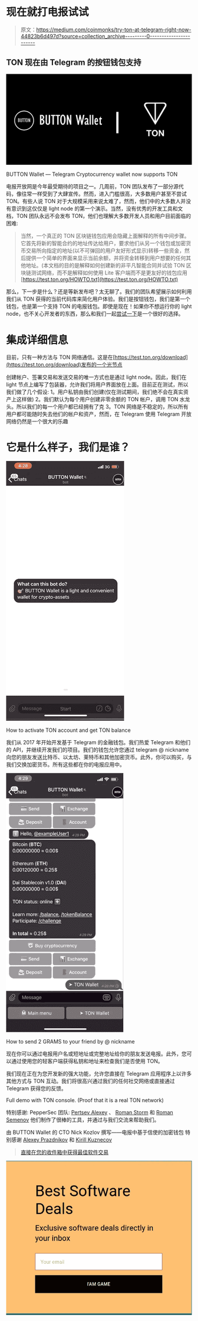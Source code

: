 # 现在就打电报试试

> 原文：<https://medium.com/coinmonks/try-ton-at-telegram-right-now-44823b6d497d?source=collection_archive---------0----------------------->

## TON 现在由 Telegram 的按钮钱包支持

![](img/c73d06e945813ea9140ec6c9bfdd1e0e.png)

BUTTON Wallet — Telegram Cryptocurrency wallet now supports TON

电报开放网是今年最受期待的项目之一。几周前，TON 团队发布了一部分源代码，像往常一样受到了大肆宣传。然而，进入门槛很高，大多数用户甚至不尝试 TON。有些人说 TON 对于大规模采用来说太难了，然而，他们中的大多数人并没有意识到这仅仅是 light node 的第一个演示。当然，没有优秀的开发工具和文档，TON 团队永远不会发布 TON，他们也理解大多数开发人员和用户目前面临的困难:

> 当然，一个真正的 TON 区块链钱包应用会隐藏上面解释的所有中间步骤。它首先将新的智能合约的地址传达给用户，要求他们从另一个钱包或加密货币交易所向指定的地址(以不可弹回的用户友好形式显示)转移一些资金，然后提供一个简单的界面来显示当前余额，并将资金转移到用户想要的任何其他地址。(本文档的目的是解释如何创建新的非平凡智能合同并试验 TON 区块链测试网络，而不是解释如何使用 Lite 客户端而不是更友好的钱包应用
> [https://test.ton.org/HOWTO.txt](https://test.ton.org/HOWTO.txt)

那么，下一步是什么？还是等新发布吧？太无聊了。我们的团队希望展示如何利用我们从 TON 获得的当前代码库来简化用户体验。我们是按钮钱包，我们是第一个钱包，也是第一个支持 TON 的电报钱包。即使是现在！如果你不想运行你的 light node，也不关心开发者的东西，那么和我们一起[尝试一下](https://t.me/buttonwalletbot)是一个很好的选择。

# 集成详细信息

目前，只有一种方法与 TON 网络通信。这是在[https://test.ton.org/download](https://test.ton.org/download)发布的一个光节点

创建帐户、签署交易和发送交易的唯一方式也是通过 light node。因此，我们在 light 节点上编写了包装器，允许我们将用户界面放在上面。目前正在测试，所以我们做了几个假设:
1。用户私钥由我们创建(仅在测试期间，我们绝不会在真实资产上这样做)
2。我们默认为每个用户创建非零余额的 TON 帐户，调用 TON 水龙头。所以我们的每一个用户都已经拥有了克
3。TON 网络是不稳定的，所以所有用户都可能随时失去他们的帐户和资产，然而，在 Telegram 使用 Telegram 开放网络仍然是一个很大的乐趣

# 它是什么样子，我们是谁？

![](img/fee8abc75e79cd98b10400f40b5dd93b.png)

How to activate TON account and get TON balance

我们从 2017 年开始开发基于 Telegram 的金融钱包。我们热爱 Telegram 和他们的 API，并继续开发我们的项目。我们的钱包允许您通过 telegram @ nickname 向您的朋友发送比特币、以太坊、莱特币和其他加密货币。此外，你可以购买，与我们交换加密货币。所有这些都在你的电报应用中。

![](img/19b120ed3d78cafa3377fccc3edfe51d.png)

How to send 2 GRAMS to your friend by @ nickname

现在你可以通过电报用户名或短地址或完整地址给你的朋友发送电报。此外，您可以通过使用您的轻客户端获得私钥和地址来检查我们是否使用 TON。

我们现在正在为您开发新的强大功能，允许您直接在 Telegram 应用程序上以许多其他方式与 TON 互动。我们将很高兴通过我们的任何社交网络或直接通过 Telegram 获得您的反馈。

Full demo with TON console. (Proof that it is a real TON network)

特别感谢:
PepperSec 团队: [Pertsev Alexey](https://github.com/pertsev) 、 [Roman Storm](https://github.com/rstormsf) 和 [Roman Semenov](https://github.com/poma) 他们制作了很棒的工具，并通过与我们交流来帮助我们。

由 BUTTON Wallet 的 CTO Nick Kozlov
撰写——电报中基于信使的加密钱包
特别感谢 [Alexey Prazdnikov](https://github.com/prazd) 和 [Kirill Kuznecov](https://github.com/krboktv)

> [直接在您的收件箱中获得最佳软件交易](https://coincodecap.com/?utm_source=coinmonks)

[![](img/7c0b3dfdcbfea594cc0ae7d4f9bf6fcb.png)](https://coincodecap.com/?utm_source=coinmonks)